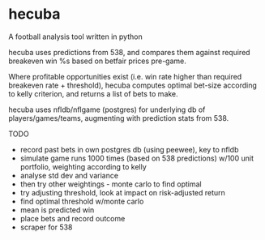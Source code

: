 # hecuba
A football analysis tool written in python

hecuba uses predictions from 538, and compares them against required breakeven win %s based on betfair prices pre-game.

Where profitable opportunities exist (i.e. win rate higher than required breakeven rate + threshold), hecuba computes optimal bet-size according to kelly criterion, and returns a list of bets to make.

hecuba uses nfldb/nflgame (postgres) for underlying db of players/games/teams, augmenting with prediction stats from 538.

TODO
- record past bets in own postgres db (using peewee), key to nfldb
- simulate game runs 1000 times (based on 538 predictions) w/100 unit portfolio, weighting according to kelly
- analyse std dev and variance
- then try other weightings - monte carlo to find optimal
- try adjusting threshold, look at impact on risk-adjusted return
- find optimal threshold w/monte carlo
- mean is predicted win
- place bets and record outcome
- scraper for 538
